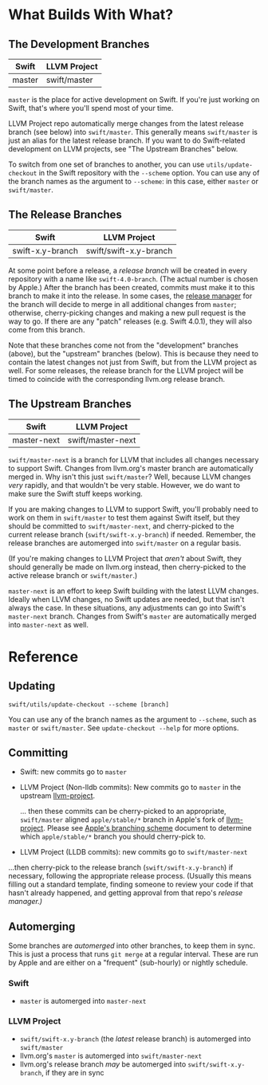 # What Builds With What?

## The Development Branches

| Swift  | LLVM Project
| ------ | ------------
| master | swift/master

`master` is the place for active development on Swift. If you're just working on Swift, that's where you'll spend most of your time.

LLVM Project repo automatically merge changes from the latest release branch (see below) into `swift/master`. This generally means `swift/master` is just an alias for the latest release branch. If you want to do Swift-related development on LLVM projects, see "The Upstream Branches" below.

To switch from one set of branches to another, you can use `utils/update-checkout` in the Swift repository with the `--scheme` option. You can use any of the branch names as the argument to `--scheme`: in this case, either `master` or `swift/master`.

  [release manager]: https://swift.org/blog/5-2-release-process/
  [lldb]: http://lldb.llvm.org


## The Release Branches

| Swift            | LLVM Project
| ---------------- | ----------------------
| swift-x.y-branch | swift/swift-x.y-branch

At some point before a release, a *release branch* will be created in every repository with a name like `swift-4.0-branch`. (The actual number is chosen by Apple.) After the branch has been created, commits must make it to this branch to make it into the release. In some cases, the [release manager][] for the branch will decide to merge in all additional changes from `master`; otherwise, cherry-picking changes and making a new pull request is the way to go. If there are any "patch" releases (e.g. Swift 4.0.1), they will also come from this branch.

Note that these branches come not from the "development" branches (above), but the "upstream" branches (below). This is because they need to contain the latest changes not just from Swift, but from the LLVM project as well. For some releases, the release branch for the LLVM project will be timed to coincide with the corresponding llvm.org release branch.


## The Upstream Branches

| Swift       | LLVM Project
| ----------- | -----------------
| master-next | swift/master-next

`swift/master-next` is a branch for LLVM that includes all changes necessary to support Swift. Changes from llvm.org's master branch are automatically merged in. Why isn't this just `swift/master`? Well, because LLVM changes *very* rapidly, and that wouldn't be very stable. However, we do want to make sure the Swift stuff keeps working.

If you are making changes to LLVM to support Swift, you'll probably need to work on them in `swift/master` to test them against Swift itself, but they should be committed to `swift/master-next`, and cherry-picked to the current release branch (`swift/swift-x.y-branch`) if needed. Remember, the release branches are automerged into `swift/master` on a regular basis.

(If you're making changes to LLVM Project that *aren't* about Swift, they should generally be made on llvm.org instead, then cherry-picked to the active release branch or `swift/master`.)

`master-next` is an effort to keep Swift building with the latest LLVM changes. Ideally when LLVM changes, no Swift updates are needed, but that isn't always the case. In these situations, any adjustments can go into Swift's `master-next` branch. Changes from Swift's `master` are automatically merged into `master-next` as well.


# Reference

## Updating

```
swift/utils/update-checkout --scheme [branch]
```

You can use any of the branch names as the argument to `--scheme`, such as `master` or `swift/master`. See `update-checkout --help` for more options.

## Committing

- Swift: new commits go to `master`

- LLVM Project (Non-lldb commits): New commits go to `master` in the upstream [llvm-project](https://github.com/llvm/llvm-project).

  ... then these commits can be cherry-picked to an appropriate, `swift/master` aligned `apple/stable/*` branch in Apple's fork of [llvm-project](https://github.com/apple/llvm-project). Please see
  [Apple's branching scheme](https://github.com/apple/llvm-project/blob/apple/master/apple-docs/AppleBranchingScheme.md)
  document to determine which `apple/stable/*` branch you should cherry-pick to.

- LLVM Project (LLDB commits): new commits go to `swift/master-next`

...then cherry-pick to the release branch (`swift/swift-x.y-branch`) if necessary, following the appropriate release process. (Usually this means filling out a standard template, finding someone to review your code if that hasn't already happened, and getting approval from that repo's *release manager.)*

## Automerging

Some branches are *automerged* into other branches, to keep them in sync. This is just a process that runs `git merge` at a regular interval. These are run by Apple and are either on a "frequent" (sub-hourly) or nightly schedule.

### Swift
- `master` is automerged into `master-next`

### LLVM Project
- `swift/swift-x.y-branch` (the *latest* release branch) is automerged into `swift/master`
- llvm.org's `master` is automerged into `swift/master-next`
- llvm.org's release branch *may* be automerged into `swift/swift-x.y-branch`, if they are in sync
